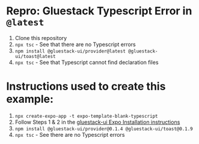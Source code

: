 # Repro: Gluestack Typescript Error in `@latest`

1. Clone this repository
2. `npx tsc` - See that there are no Typescript errors
3. `npm install @gluestack-ui/provider@latest @gluestack-ui/toast@latest`
4. `npx tsc` - See that Typescript cannot find declaration files

# Instructions used to create this example:

1. `npx create-expo-app -t expo-template-blank-typescript`
2. Follow Steps 1 & 2 in the
   [gluestack-ui Expo Installation instructions](https://ui.gluestack.io/docs/getting-started/install-expo)
3. `npm install @gluestack-ui/provider@0.1.4 @gluestack-ui/toast@0.1.9`
4. `npx tsc` - See there are no Typescript errors
